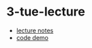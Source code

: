 3-tue-lecture
=============

 * [lecture notes](/week-3/3-tue-lecture/lecture-notes.md)
 * [code demo](/week-3/3-tue-lecture/code-demo)

